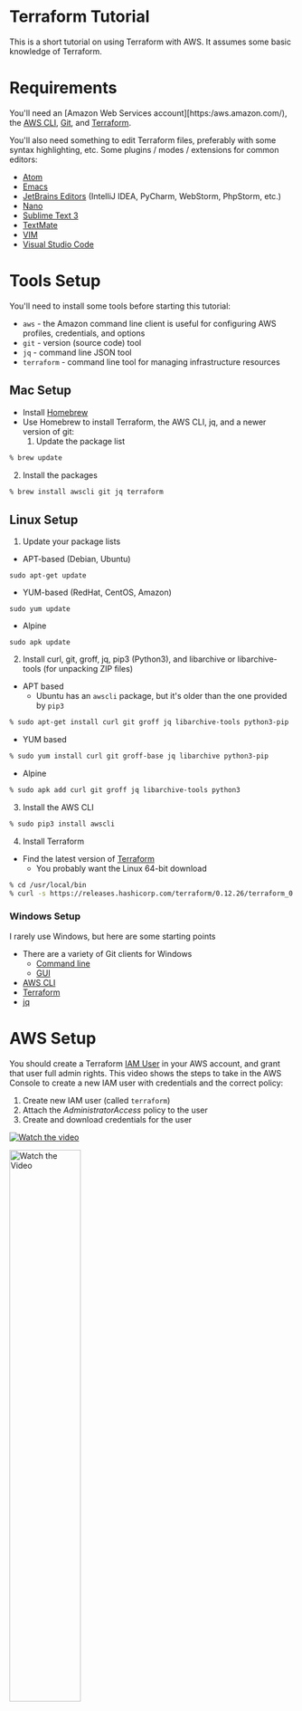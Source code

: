 # Terraform Tutorial

This is a short tutorial on using Terraform with AWS. It assumes some basic knowledge of Terraform.

# Requirements

You'll need an [Amazon Web Services account][https:/aws.amazon.com/), the [AWS CLI](https://aws.amazon.com/cli/), [Git](https://git-scm.com/), and [Terraform](https://terraform.io/).

You'll also need something to edit Terraform files, preferably with some syntax highlighting, etc. Some plugins / modes / extensions for common editors:

* [Atom](https://atom.io/packages/language-terraform)
* [Emacs](https://melpa.org/#/terraform-mode)
* [JetBrains Editors](https://plugins.jetbrains.com/plugin/7808-hashicorp-terraform--hcl-language-support) (IntelliJ IDEA, PyCharm, WebStorm, PhpStorm, etc.)
* [Nano](https://github.com/scopatz/nanorc)
* [Sublime Text 3](https://packagecontrol.io/packages/Terraform)
* [TextMate](https://github.com/aurynn/Terraform.tmbundle)
* [VIM](https://github.com/hashivim/vim-terraform)
* [Visual Studio Code](https://github.com/hashicorp/vscode-terraform)


# Tools Setup

You'll need to install some tools before starting this tutorial:

* `aws` - the Amazon command line client is useful for configuring AWS profiles, credentials, and options
* `git` - version (source code) tool
* `jq` - command line JSON tool
* `terraform` - command line tool for managing infrastructure resources

## Mac Setup

* Install [Homebrew](https://brew.sh)
* Use Homebrew to install Terraform, the AWS CLI, jq, and a newer version of git:
  1. Update the package list
```bash
% brew update
```
  2. Install the packages
```bash
% brew install awscli git jq terraform
```

## Linux Setup

1. Update your package lists
  * APT-based (Debian, Ubuntu)
```
sudo apt-get update
```
  * YUM-based (RedHat, CentOS, Amazon)
```
sudo yum update
```
  * Alpine
```
sudo apk update
```
2. Install curl, git, groff, jq, pip3 (Python3), and libarchive or libarchive-tools (for unpacking ZIP files)
  * APT based
    * Ubuntu has an `awscli` package, but it's older than the one provided by `pip3`
```bash
% sudo apt-get install curl git groff jq libarchive-tools python3-pip
```
  * YUM based
```bash
% sudo yum install curl git groff-base jq libarchive python3-pip
```
  * Alpine
```bash
% sudo apk add curl git groff jq libarchive-tools python3
```
3. Install the AWS CLI
```bash
% sudo pip3 install awscli
```
4. Install Terraform
  * Find the latest version of [Terraform](https://www.terraform.io/downloads.html)
    * You probably want the Linux 64-bit download
```bash
% cd /usr/local/bin
% curl -s https://releases.hashicorp.com/terraform/0.12.26/terraform_0.12.26_linux_amd64.zip | bsdtar xf - && chmod 0755 terraform
```

### Windows Setup

I rarely use Windows, but here are some starting points
* There are a variety of Git clients for Windows
  * [Command line](https://git-scm.com/downloads)
  * [GUI](https://git-scm.com/download/gui/windows)
* [AWS CLI](https://docs.aws.amazon.com/cli/latest/userguide/install-cliv2-windows.html)
* [Terraform](https://www.terraform.io/downloads.html)
* [jq](https://stedolan.github.io/jq/)

# AWS Setup

You should create a Terraform [IAM User](https://docs.aws.amazon.com/IAM/latest/UserGuide/id_users.html) in your AWS account, and grant that user full admin rights. This video shows the steps to take in the AWS Console  to create a new IAM user with credentials and the correct policy:

1. Create new IAM user (called `terraform`)
2. Attach the _AdministratorAccess_ policy to the user
3. Create and download credentials for the user

[![Watch the video](https://img.youtube.com/vi/vhEH8_Man3U/maxresdefault.jpg)](https://youtu.be/vhEH8_Man3U)


<a href="http://www.youtube.com/watch?feature=player_embedded&v=vhEH8_Man3U" target="_blank">
 <img src="http://img.youtube.com/vi/vhEH8_Man3U/maxresdefault.jpg" alt="Watch the Video" width="50%" />
</a>
